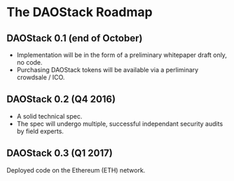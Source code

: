 The DAOStack Roadmap
====================

DAOStack 0.1 (end of October)
------------
- Implementation will be in the form of a preliminary whitepaper draft only, no code.
- Purchasing DAOStack tokens will be available via a perliminary crowdsale / ICO.

DAOStack 0.2 (Q4 2016)
----------------------
- A solid technical spec.
- The spec will undergo multiple, successful independant security audits by field experts. 

DAOStack 0.3 (Q1 2017)
----------------------
Deployed code on the Ethereum (ETH) network.
